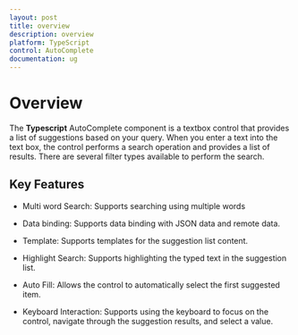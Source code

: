 ```yaml
---
layout: post
title: overview
description: overview
platform: TypeScript
control: AutoComplete
documentation: ug
---
```


# Overview

The **Typescript** AutoComplete component is a textbox control that provides a list of suggestions based on your query. When you enter a text into the text box, the control performs a search operation and provides a list of results. There are several filter types available to perform the search.

## Key Features

* Multi word Search: Supports searching using multiple words

* Data binding: Supports data binding with JSON data and remote data.

* Template: Supports templates for the suggestion list content.

* Highlight Search: Supports highlighting the typed text in the suggestion list.

* Auto Fill: Allows the control to automatically select the first suggested item.

* Keyboard Interaction: Supports using the keyboard to focus on the control, navigate through the suggestion results, and select a value.

